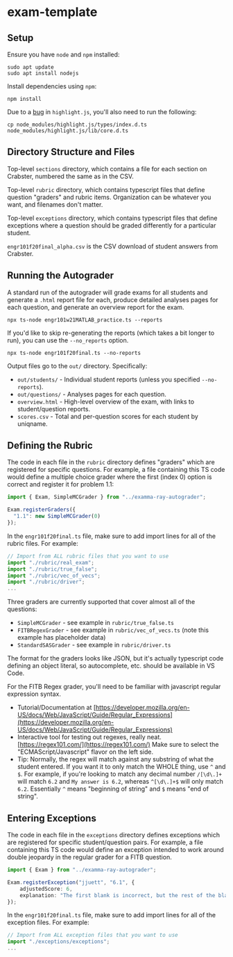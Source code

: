 # exam-template

## Setup

Ensure you have `node` and `npm` installed:

```console
sudo apt update
sudo apt install nodejs
```

Install dependencies using `npm`:

```console
npm install
```

Due to a [bug](https://github.com/highlightjs/highlight.js/issues/2682) in `highlight.js`, you'll also need to run the following:

```console
cp node_modules/highlight.js/types/index.d.ts node_modules/highlight.js/lib/core.d.ts
```


## Directory Structure and Files

Top-level `sections` directory, which contains a file for each section on Crabster, numbered the same as in the CSV.

Top-level `rubric` directory, which contains typescript files that define question "graders" and rubric items. Organization can be whatever you want, and filenames don't matter.

Top-level `exceptions` directory, which contains typescript files that define exceptions where a question should be graded differently for a particular student.

`engr101f20final_alpha.csv` is the CSV download of student answers from Crabster.

## Running the Autograder

A standard run of the autograder will grade exams for all students and generate a `.html` report file for each, produce detailed analyses pages for each question, and generate an overview report for the exam.

```console
npx ts-node engr101w21MATLAB_practice.ts --reports
```

If you'd like to skip re-generating the reports (which takes a bit longer to run), you can use the `--no_reports` option.

```console
npx ts-node engr101f20final.ts --no-reports
```

Output files go to the `out/` directory. Specifically:

- `out/students/` - Individual student reports (unless you specified `--no-reports`).
- `out/questions/` - Analyses pages for each question.
- `overview.html` - High-level overview of the exam, with links to student/question reports.
- `scores.csv` - Total and per-question scores for each student by uniqname.

## Defining the Rubric

The code in each file in the `rubric` directory defines "graders" which are registered for specific questions. For example, a file containing this TS code would define a multiple choice grader where the first (index 0) option is correct and register it for problem 1.1:

```typescript
import { Exam, SimpleMCGrader } from "../examma-ray-autograder";

Exam.registerGraders({
  "1.1": new SimpleMCGrader(0)
});
```

In the `engr101f20final.ts` file, make sure to add import lines for all of the rubric files. For example:

```typescript
// Import from ALL rubric files that you want to use
import "./rubric/real_exam";
import "./rubric/true_false";
import "./rubric/vec_of_vecs";
import "./rubric/driver";
...
```

Three graders are currently supported that cover almost all of the questions:

- `SimpleMCGrader` - see example in `rubric/true_false.ts`
- `FITBRegexGrader` - see example in `rubric/vec_of_vecs.ts` (note this example has placeholder data)
- `StandardSASGrader` - see example in `rubric/driver.ts`

The format for the graders looks like JSON, but it's actually typescript code defining an object literal, so autocomplete, etc. should be available in VS Code.

For the FITB Regex grader, you'll need to be familiar with javascript regular expression syntax.

- Tutorial/Documentation at [https://developer.mozilla.org/en-US/docs/Web/JavaScript/Guide/Regular_Expressions](https://developer.mozilla.org/en-US/docs/Web/JavaScript/Guide/Regular_Expressions)
- Interactive tool for testing out regexes, really neat. [https://regex101.com/](https://regex101.com/) Make sure to select the "ECMAScript/Javascript" flavor on the left side.
- Tip: Normally, the regex will match against any substring of what the student entered. If you want it to only match the WHOLE thing, use `^` and `$`. For example, if you're looking to match any decimal number `/[\d\.]+` will match `6.2` and `My answer is 6.2`, whereas `^[\d\.]+$` will only match `6.2`. Essentially `^` means "beginning of string" and `$` means "end of string".

## Entering Exceptions

The code in each file in the `exceptions` directory defines exceptions which are registered for specific student/question pairs. For example, a file containing this TS code would define an exception intended to work around double jeopardy in the regular grader for a FITB question.

```typescript
import { Exam } from "../examma-ray-autograder";

Exam.registerException("jjuett", "6.1", {
    adjustedScore: 6,
    explanation: "The first blank is incorrect, but the rest of the blanks all share the same error, which is a mismatched variable name. To avoid double jeopardy, we graded this question as an exceptional case."
});
```

In the `engr101f20final.ts` file, make sure to add import lines for all of the exception files. For example:

```typescript
// Import from ALL exception files that you want to use
import "./exceptions/exceptions";
...
```

